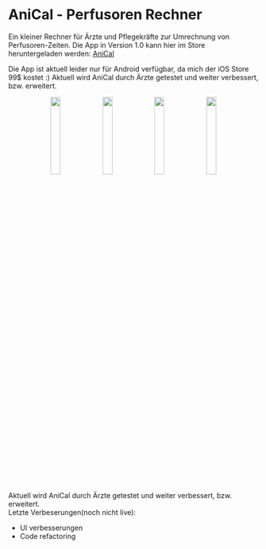 # AniCal - Perfusoren Rechner

Ein kleiner Rechner für Ärzte und Pflegekräfte zur Umrechnung von Perfusoren-Zeiten. Die App in Version 1.0 kann hier im Store heruntergeladen werden: [AniCal](https://play.google.com/store/apps/details?id=design.totaku.anicalrechner)

Die App ist aktuell leider nur für Android verfügbar, da mich der iOS Store 99$ kostet :)
Aktuell wird AniCal durch Ärzte getestet und weiter verbessert, bzw. erweitert.

<center>
<p float="left">
<img src="https://user-images.githubusercontent.com/16035948/183242400-01212a00-76e2-4baa-b842-817654db6f8a.jpeg"  width=20% height=20%>
<img src="https://user-images.githubusercontent.com/16035948/183242401-d68a6174-575e-44e1-a74a-9f4b2aa69667.jpeg"  width=20% height=20%>
<img src="https://user-images.githubusercontent.com/16035948/183242403-91599f0c-60cb-4105-bca1-236c3bbb2e28.jpeg"  width=20% height=20%>
<img src="https://user-images.githubusercontent.com/16035948/183242404-de846cd5-a9ed-430c-80b3-9654439452c6.jpeg"  width=20% height=20%>
</p>
</center>

Aktuell wird AniCal durch Ärzte getestet und weiter verbessert, bzw. erweitert.
<br>
Letzte Verbeserungen(noch nicht live):

- UI verbesserungen
- Code refactoring

